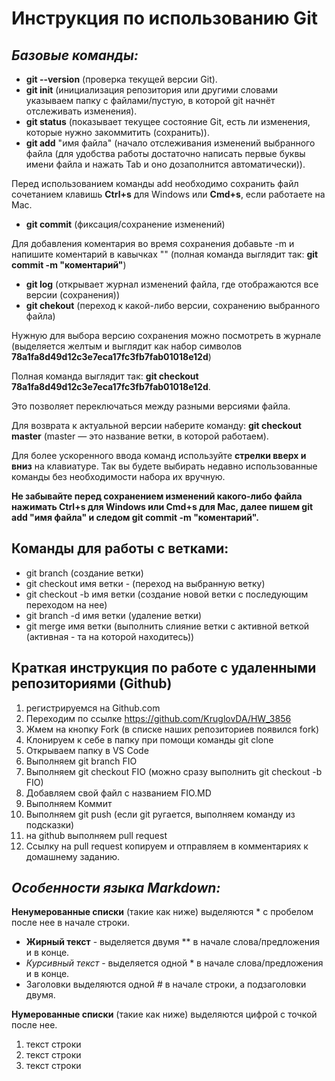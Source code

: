 # Инструкция по использованию Git
## *Базовые команды:*
 * **git --version** (проверка текущей версии Git).
 * **git init** (инициализация репозитория или другими словами указываем папку с файлами/пустую, в которой git начнёт отслеживать изменения).
* **git status** (показывает текущее состояние Git, есть ли изменения, которые нужно закоммитить (сохранить)).
 * **git add** "имя файла" (начало отслеживания изменений выбранного файла (для удобства работы достаточно написать первые буквы имени файла и нажать Tab и оно дозаполнится автоматически)).

 Перед использованием команды add необходимо сохранить файл сочетанием клавишь **Ctrl+s** для Windows или **Cmd+s**, если работаете на Mac.
 * **git commit** (фиксация/сохранение изменений)

Для добавления коментария во время сохранения добавьте -m и напишите коментарий в кавычках "" (полная команда выглядит так: **git commit -m "коментарий"**)
* **git log** (открывает журнал изменений файла, где отображаются все версии (сохранения))
* **git chekout** (переход к какой-либо версии, сохранению выбранного файла)

Нужную для выбора версию сохранения можно посмотреть в журнале (выделяется желтым и выглядит как набор символов **78a1fa8d49d12c3e7eca17fc3fb7fab01018e12d**)

Полная команда выглядит так: **git checkout 78a1fa8d49d12c3e7eca17fc3fb7fab01018e12d**.

Это позволяет переключаться между разными версиями файла.

 Для возврата к актуальной версии наберите команду: **git checkout master** (master — это название ветки, в которой работаем).

 Для более ускоренного ввода команд используйте **стрелки вверх и вниз** на клавиатуре. Так вы будете выбирать недавно использованные команды без необходимости набора их вручную.

 **Не забывайте перед сохранением изменений какого-либо файла нажимать Ctrl+s для Windows или Cmd+s для Mac, далее пишем git add "имя файла" и следом git commit -m "коментарий".**

## Команды для работы с ветками:

* git branch (создание ветки)
* git checkout имя ветки - (переход на выбранную ветку)
* git checkout -b имя ветки (создание новой ветки с последующим переходом на нее)
* git branch -d имя ветки (удаление ветки)
* git merge имя ветки (выполнить слияние ветки с активной веткой (активная - та на которой находитесь))

## Краткая инструкция по работе с удаленными репозиториями (Github)
1. регистрируемся на Github.com
2. Переходим по ссылке https://github.com/KruglovDA/HW_3856
3. Жмем на кнопку Fork (в списке наших репозиториев появился fork)
4. Клонируем к себе в папку при помощи команды git clone
5. Открываем папку в VS Code
6. Выполняем git branch FIO
7. Выполняем git checkout FIO (можно сразу выполнить git checkout -b FIO)
8. Добавляем свой файл с названием FIO.MD
9. Выполняем Коммит
10. Выполняем git push (если git ругается, выполняем команду из подсказки)
11. на github выполняем pull request
12. Ссылку на pull request копируем и отправляем в комментариях к домашнему заданию.

 ## *Особенности языка Markdown:*

**Ненумерованные списки** (такие как ниже) выделяются * с пробелом после нее в начале строки.

* **Жирный текст** - выделяется двумя ** в начале слова/предложения и в конце.
* *Курсивный текст* - выделяется одной * в начале слова/предложения и в конце.
* Заголовки выделяются одной # в начале строки, а подзаголовки двумя.

**Нумерованные списки** (такие как ниже) выделяются цифрой с точкой после нее.

1. текст строки
2. текст строки
3. текст строки
